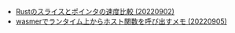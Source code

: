 - [Rustのスライスとポインタの速度比較 (20220902)](./articles/20220902_speed_test_slice_vs_pointer.md)
- [wasmerでランタイム上からホスト関数を呼び出すメモ (20220905)](./articles/20220905/20220905_wasmer.md)
